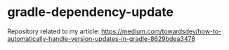 # gradle-dependency-update

Repository related to my article: https://medium.com/towardsdev/how-to-automatically-handle-version-updates-in-gradle-8629bdea3478
